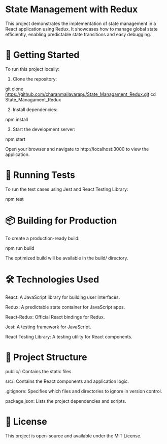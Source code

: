 # State Management with Redux

This project demonstrates the implementation of state management in a React application using Redux. It showcases how to manage global state efficiently, enabling predictable state transitions and easy debugging.

# 🚀 Getting Started

To run this project locally:

1. Clone the repository:

git clone https://github.com/charanmailavarapu/State_Managament_Redux.git
cd State_Managament_Redux


2. Install dependencies:

npm install


3. Start the development server:

npm start


Open your browser and navigate to http://localhost:3000 to view the application.

# 🧪 Running Tests

To run the test cases using Jest and React Testing Library:

npm test

# 📦 Building for Production

To create a production-ready build:

npm run build


The optimized build will be available in the build/ directory.

# 🛠️ Technologies Used

React: A JavaScript library for building user interfaces.

Redux: A predictable state container for JavaScript apps.

React-Redux: Official React bindings for Redux.

Jest: A testing framework for JavaScript.

React Testing Library: A testing utility for React components.

# 📁 Project Structure

public/: Contains the static files.

src/: Contains the React components and application logic.

.gitignore: Specifies which files and directories to ignore in version control.

package.json: Lists the project dependencies and scripts.

# 📄 License

This project is open-source and available under the MIT License.
